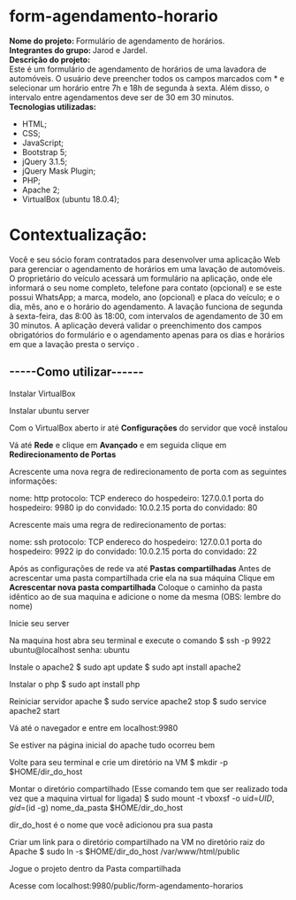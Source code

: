 # form-agendamento-horario

<p>
<b>Nome do projeto: </b> Formulário de agendamento de horários. <br>
<b>Integrantes do grupo: </b> Jarod e Jardel. <br>
<b>Descrição do projeto: </b><br>
Este é um formulário de agendamento de horários de uma lavadora de automóveis. O usuário deve preencher todos os 
campos marcados com * e selecionar um horário entre 7h e 18h de segunda à sexta. Além disso, o intervalo entre 
agendamentos deve ser de 30 em 30 minutos.<br>
<b>Tecnologias utilizadas:</b><br>
<ul>
<li>HTML;</li>
<li>CSS;</li>
<li>JavaScript;</li>
<li>Bootstrap 5;</li>
<li>jQuery 3.1.5;</li>
<li>jQuery Mask Plugin;</li>
<li>PHP;</li>
<li>Apache 2;</li>
<li>VirtualBox (ubuntu 18.0.4);</li>
</ul>
</p>

<h1>Contextualização:</h1>
<p>Você e seu sócio foram contratados para desenvolver uma aplicação Web para gerenciar o agendamento de horários 
em uma lavação de automóveis. O proprietário do veículo acessará um formulário na aplicação, onde ele informará o 
seu nome completo, telefone para contato (opcional) e se este possui WhatsApp; a marca, modelo, ano (opcional) e 
placa do veículo; e o dia, mês, ano e o horário do agendamento. A lavação funciona de segunda à sexta-feira, das 
8:00 às 18:00, com intervalos de agendamento de 30 em 30 minutos. A aplicação deverá validar o preenchimento dos 
campos obrigatórios do formulário e o agendamento apenas para os dias e horários em que a lavação presta o serviço
.</p>

<h2>-----Como utilizar------</h2>

Instalar VirtualBox

Instalar ubuntu server

Com o VirtualBox aberto ir até <b>Configurações</b> do servidor que você instalou

Vá até <b>Rede</b> e clique em <b>Avançado</b> e em seguida clique em <b>Redirecionamento de Portas</b>

Acrescente uma nova regra de redirecionamento de porta com as seguintes informações:

nome: http
protocolo: TCP
endereco do hospedeiro: 127.0.0.1
porta do hospedeiro: 9980
ip do convidado: 10.0.2.15
porta do convidado: 80

Acrescente mais uma regra de redirecionamento de portas:

nome: ssh
protocolo: TCP
endereco do hospedeiro: 127.0.0.1
porta do hospedeiro: 9922
ip do convidado: 10.0.2.15
porta do convidado: 22

Após as configurações de rede va até <b>Pastas compartilhadas</b>
Antes de acrescentar uma pasta compartilhada crie ela na sua máquina
Clique em <b>Acrescentar nova pasta compartilhada</b>
Coloque o caminho da pasta idêntico ao de sua maquina e adicione o nome da mesma (OBS: lembre do nome)

Inicie seu server

Na maquina host abra seu terminal e execute o comando
$ ssh -p 9922 ubuntu@localhost
senha: ubuntu

Instale o apache2
$ sudo apt update
$ sudo apt install apache2

Instalar o php
$ sudo apt install php

Reiniciar servidor apache
$ sudo service apache2 stop
$ sudo service apache2 start

Vá até o navegador e entre em
localhost:9980

Se estiver na página inicial do apache tudo ocorreu bem

Volte para seu terminal e crie um diretório na VM
$ mkdir -p $HOME/dir_do_host

Montar o diretório compartilhado (Esse comando tem que ser realizado toda vez que a maquina virtual for ligada)
$ sudo mount -t vboxsf -o uid=$UID,gid=$(id -g) nome_da_pasta $HOME/dir_do_host

dir_do_host é o nome que você adicionou pra sua pasta

Criar um link para o diretório compartilhado na VM no diretório raiz do Apache
$ sudo ln -s $HOME/dir_do_host /var/www/html/public

Jogue o projeto dentro da Pasta compartilhada

Acesse com
localhost:9980/public/form-agendamento-horarios
